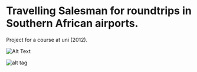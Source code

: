 # Travelling Salesman for roundtrips in Southern African airports.

Project for a course at uni (2012).

![Alt Text](https://github.com/mtreml/travelling_salesman/blob/master/route-optimization.gif)

![alt tag](https://github.com/mtreml/travelling_salesman/blob/master/optimized-distance.png)
